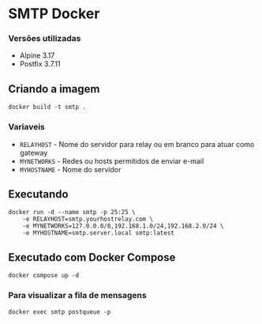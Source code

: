 # SMTP Docker

### Versões utilizadas
* Alpine 3.17
* Postfix 3.7.11

## Criando a imagem
	docker build -t smtp .
### Variaveis
* `RELAYHOST` - Nome do servidor para relay ou em branco para atuar como gateway 
* `MYNETWORKS` - Redes ou hosts permitidos de enviar e-mail
* `MYHOSTNAME` - Nome do servidor

## Executando
	docker run -d --name smtp -p 25:25 \
		-e RELAYHOST=smtp.yourhostrelay.com \
		-e MYNETWORKS=127.0.0.0/8,192.168.1.0/24,192.168.2.0/24 \
		-e MYHOSTNAME=smtp.server.local smtp:latest

## Executado com Docker Compose
	docker compose up -d

### Para visualizar a fila de mensagens
	docker exec smtp postqueue -p
